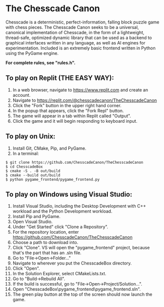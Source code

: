 # The Chesscade Canon

Chesscade is a deterministic, perfect-information, falling block puzzle game with
chess pieces. The Chesscade Canon seeks to be a universal, canonical implementation of Chesscade,
in the form of a lightweight, thread-safe, optimized dynamic library that can be used as a backend
to graphical interfaces written in any language, as well as AI engines for experimentation.
Included is an extremely basic frontend written in Python using the PyGame engine.

**For complete rules, see "rules.h".**

## To play on Replit (THE EASY WAY):

1. In a web browser, navigate to https://www.replit.com and create an account.
2. Navigate to https://replit.com/@chesscadecanon/TheChesscadeCanon
2. Click the "Fork" button in the upper right hand corner.
3. In the popup that appears, click the "Fork Repl" button.
4. The game will appear in a tab within Replit called "Output".
5. Click the game and it will begin responding to keyboard input.

## To play on Unix:

1. Install Git, CMake, Pip, and PyGame.
2. In a terminal:
```
$ git clone https://github.com/ChesscadeCanon/TheChesscadeCanon
$ cd ChesscadeBox
$ cmake -S . -B out/build
$ cmake --build out/build
$ python pygame_frontend/pygame_frontend.py
```

## To play on Windows using Visual Studio:

1. Install Visual Studio, including the Desktop Development with C++ workload and the Python Development workload.
2. Install Pip and PyGame.
3. Open Visual Studio.
4. Under "Get Started" click "Clone a Repository".
5. For the repository location, enter https://github.com/ChesscadeCanon/TheChesscadeCanon
6. Choose a path to download into.
7. Click "Clone". VS will open the "pygame_frontend" project, because that's the part that has an .sln file.
8. Go to "File->Open->Folder..."
9. Navigate to wherever you put the ChesscadeBox directory.
10. Click "Open".
11. In the Solution Explorer, select CMakeLists.txt.
12. Go to "Build->Rebuild All".
13. If the build is successful, go to "File->Open->Project/Solution...".
14. Open "ChesscadeBox\pygame_frontend\pygame_frontend.sln".
15. The green play button at the top of the screen should now launch the game.
